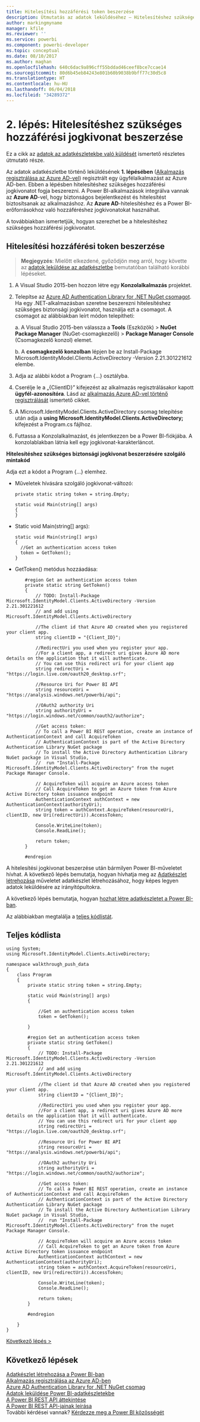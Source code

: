 ```yaml
---
title: Hitelesítési hozzáférési token beszerzése
description: Útmutatás az adatok leküldéséhez – Hitelesítéshez szükséges hozzáférési jogkivonat beszerzése
author: markingmyname
manager: kfile
ms.reviewer: ''
ms.service: powerbi
ms.component: powerbi-developer
ms.topic: conceptual
ms.date: 08/10/2017
ms.author: maghan
ms.openlocfilehash: 640c6dac9a896cff55bddad46ceef8bce7ccae14
ms.sourcegitcommit: 80d6b45eb84243e801b60b9038b9bff77c30d5c8
ms.translationtype: HT
ms.contentlocale: hu-HU
ms.lasthandoff: 06/04/2018
ms.locfileid: "34289372"
---
```

# <a name="step-2-get-an-authentication-access-token"></a>2. lépés: Hitelesítéshez szükséges hozzáférési jogkivonat beszerzése
Ez a cikk az [adatok az adatkészletekbe való küldését](walkthrough-push-data.md) ismertető részletes útmutató része.

Az adatok adatkészletbe történő leküldésének **1. lépésében** ([Alkalmazás regisztrálása az Azure AD-vel](walkthrough-push-data-register-app-with-azure-ad.md)) regisztrált egy ügyfélalkalmazást az Azure AD-ben. Ebben a lépésben hitelesítéshez szükséges hozzáférési jogkivonatot fogja beszerezni. A Power BI-alkalmazások integrálva vannak az **Azure AD**-vel, hogy biztonságos bejelentkezést és hitelesítést biztosítsanak az alkalmazáshoz. Az **Azure AD**-hitelesítéshez és a Power BI-erőforrásokhoz való hozzáféréshez jogkivonatokat használhat.

A továbbiakban ismertetjük, hogyan szerezhet be a hitelesítéshez szükséges hozzáférési jogkivonatot.

## <a name="get-an-authentication-access-token"></a>Hitelesítési hozzáférési token beszerzése
> **Megjegyzés**: Mielőtt elkezdené, győződjön meg arról, hogy követte az [adatok leküldése az adatkészletbe](walkthrough-push-data.md) bemutatóban található korábbi lépéseket.
> 
> 

1. A Visual Studio 2015-ben hozzon létre egy **Konzolalkalmazás** projektet.
2. Telepítse az [Azure AD Authentication Library for .NET NuGet csomagot](https://www.nuget.org/packages/Microsoft.IdentityModel.Clients.ActiveDirectory/). Ha egy .NET-alkalmazásban szeretne beszerezni hitelesítéshez szükséges biztonsági jogkivonatot, használja ezt a csomagot. A csomagot az alábbiakban leírt módon telepítheti:
   
     a. A Visual Studio 2015-ben válassza a **Tools** (Eszközök) > **NuGet Package Manager** (NuGet-csomagkezelő) > **Package Manager Console** (Csomagkezelő konzol) elemet.
   
     b. A **csomagkezelő konzolban** lépjen be az Install-Package Microsoft.IdentityModel.Clients.ActiveDirectory -Version 2.21.301221612 elembe.
3. Adja az alábbi kódot a Program {...} osztályba.
4. Cserélje le a „{ClientID}” kifejezést az alkalmazás regisztrálásakor kapott **ügyfél-azonosítóra**. Lásd az [alkalmazás Azure AD-vel történő regisztrálását](walkthrough-push-data-register-app-with-azure-ad.md) ismertető cikket.
5. A Microsoft.IdentityModel.Clients.ActiveDirectory csomag telepítése után adja a **using Microsoft.IdentityModel.Clients.ActiveDirectory;** kifejezést a Program.cs fájlhoz.
6. Futtassa a Konzolalkalmazást, és jelentkezzen be a Power BI-fiókjába. A konzolablakban látnia kell egy jogkivonat-karakterláncot.

**Hitelesítéshez szükséges biztonsági jogkivonat beszerzésére szolgáló mintakód**

Adja ezt a kódot a Program {...} elemhez.

* Műveletek hívására szolgáló jogkivonat-változó:
  
  ```
  private static string token = string.Empty;
  
  static void Main(string[] args)
  {
  }
  ```
* Static void Main(string[] args):
  
  ```
  static void Main(string[] args)
  {
    //Get an authentication access token
    token = GetToken();
  }
  ```
* GetToken() metódus hozzáadása:

```
       #region Get an authentication access token
       private static string GetToken()
       {
           // TODO: Install-Package Microsoft.IdentityModel.Clients.ActiveDirectory -Version 2.21.301221612
           // and add using Microsoft.IdentityModel.Clients.ActiveDirectory

           //The client id that Azure AD created when you registered your client app.
           string clientID = "{Client_ID}";

           //RedirectUri you used when you register your app.
           //For a client app, a redirect uri gives Azure AD more details on the application that it will authenticate.
           // You can use this redirect uri for your client app
           string redirectUri = "https://login.live.com/oauth20_desktop.srf";

           //Resource Uri for Power BI API
           string resourceUri = "https://analysis.windows.net/powerbi/api";

           //OAuth2 authority Uri
           string authorityUri = "https://login.windows.net/common/oauth2/authorize";

           //Get access token:
           // To call a Power BI REST operation, create an instance of AuthenticationContext and call AcquireToken
           // AuthenticationContext is part of the Active Directory Authentication Library NuGet package
           // To install the Active Directory Authentication Library NuGet package in Visual Studio,
           //  run "Install-Package Microsoft.IdentityModel.Clients.ActiveDirectory" from the nuget Package Manager Console.

           // AcquireToken will acquire an Azure access token
           // Call AcquireToken to get an Azure token from Azure Active Directory token issuance endpoint
           AuthenticationContext authContext = new AuthenticationContext(authorityUri);
           string token = authContext.AcquireToken(resourceUri, clientID, new Uri(redirectUri)).AccessToken;

           Console.WriteLine(token);
           Console.ReadLine();

           return token;
       }

       #endregion
```

A hitelesítési jogkivonat beszerzése után bármilyen Power BI-műveletet hívhat. A következő lépés bemutatja, hogyan hívhatja meg az [Adatkészlet létrehozása](https://msdn.microsoft.com/library/mt203562.aspx) műveletet adatkészlet létrehozásához, hogy képes legyen adatok leküldésére az irányítópultokra.

A következő lépés bemutatja, hogyan [hozhat létre adatkészletet a Power BI-ban](walkthrough-push-data-create-dataset.md).

Az alábbiakban megtalálja a [teljes kódlistát](#code).

<a name="code"/>

## <a name="complete-code-listing"></a>Teljes kódlista
    using System;
    using Microsoft.IdentityModel.Clients.ActiveDirectory;

    namespace walkthrough_push_data
    {
        class Program
        {
            private static string token = string.Empty;

            static void Main(string[] args)
            {

                //Get an authentication access token
                token = GetToken();

            }

            #region Get an authentication access token
            private static string GetToken()
            {
                // TODO: Install-Package Microsoft.IdentityModel.Clients.ActiveDirectory -Version 2.21.301221612
                // and add using Microsoft.IdentityModel.Clients.ActiveDirectory

                //The client id that Azure AD created when you registered your client app.
                string clientID = "{Client_ID}";

                //RedirectUri you used when you register your app.
                //For a client app, a redirect uri gives Azure AD more details on the application that it will authenticate.
                // You can use this redirect uri for your client app
                string redirectUri = "https://login.live.com/oauth20_desktop.srf";

                //Resource Uri for Power BI API
                string resourceUri = "https://analysis.windows.net/powerbi/api";

                //OAuth2 authority Uri
                string authorityUri = "https://login.windows.net/common/oauth2/authorize";

                //Get access token:
                // To call a Power BI REST operation, create an instance of AuthenticationContext and call AcquireToken
                // AuthenticationContext is part of the Active Directory Authentication Library NuGet package
                // To install the Active Directory Authentication Library NuGet package in Visual Studio,
                //  run "Install-Package Microsoft.IdentityModel.Clients.ActiveDirectory" from the nuget Package Manager Console.

                // AcquireToken will acquire an Azure access token
                // Call AcquireToken to get an Azure token from Azure Active Directory token issuance endpoint
                AuthenticationContext authContext = new AuthenticationContext(authorityUri);
                string token = authContext.AcquireToken(resourceUri, clientID, new Uri(redirectUri)).AccessToken;

                Console.WriteLine(token);
                Console.ReadLine();

                return token;
            }

            #endregion

        }
    }


[Következő lépés >](walkthrough-push-data-create-dataset.md)

## <a name="next-steps"></a>Következő lépések
[Adatkészlet létrehozása a Power BI-ban](walkthrough-push-data-create-dataset.md)  
[Alkalmazás regisztrálása az Azure AD-ben](walkthrough-push-data-register-app-with-azure-ad.md)  
[Azure AD Authentication Library for .NET NuGet csomag](https://www.nuget.org/packages/Microsoft.IdentityModel.Clients.ActiveDirectory/)  
[Adatok leküldése Power BI-adatkészletekbe](walkthrough-push-data.md)  
[A Power BI REST API áttekintése](overview-of-power-bi-rest-api.md)  
[A Power BI REST API-jainak leírása](https://msdn.microsoft.com/library/mt147898.aspx)  
További kérdései vannak? [Kérdezze meg a Power BI közösségét](http://community.powerbi.com/)

